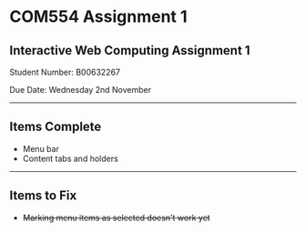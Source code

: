 # COM554 Assignment 1
## Interactive Web Computing Assignment 1

Student Number: B00632267

Due Date:       Wednesday 2nd November

---

## Items Complete

* Menu bar
* Content tabs and holders

---

## Items to Fix

* ~~Marking menu items as selected doesn't work yet~~